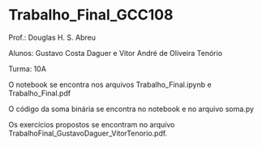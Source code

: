 # Trabalho_Final_GCC108
Prof.: Douglas H. S. Abreu

Alunos: Gustavo Costa Daguer e Vitor André de Oliveira Tenório

Turma: 10A

O notebook se encontra nos arquivos Trabalho_Final.ipynb e Trabalho_Final.pdf

O código da soma binária se encontra no notebook e no arquivo soma.py

Os exercícios propostos se encontram no arquivo TrabalhoFinal_GustavoDaguer_VitorTenorio.pdf.

